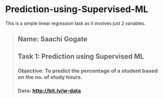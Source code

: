 # Prediction-using-Supervised-ML
 This is a simple linear regression task as it involves just 2 variables.
 > ## Name: Saachi Gogate
> ## Task 1: Prediction using Supervised ML
> ### Objective: To predict the percentage of a student based on the no. of study hours. 
> ### Data: http://bit.ly/w-data
